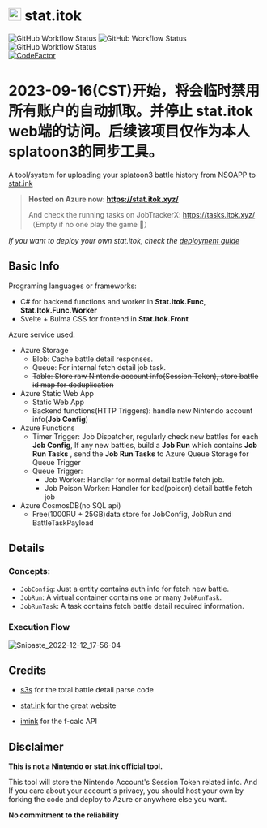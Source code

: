 # <img src="https://user-images.githubusercontent.com/11204672/204310549-5c30aec4-924e-4e15-8a04-27ed9d7afe5c.png" width="25"> stat.itok

![GitHub Workflow Status](https://img.shields.io/github/actions/workflow/status/itoktsnhc/stat.itok/keep_func_alive.yml?branch=main&label=Keep%20Site%20Alive)
![GitHub Workflow Status](https://img.shields.io/github/actions/workflow/status/itoktsnhc/stat.itok/static_website.yml?branch=release%2Fstatic&label=web)
![GitHub Workflow Status](https://img.shields.io/github/actions/workflow/status/itoktsnhc/stat.itok/background_worker.yml?branch=release%2Fbackground&label=worker)  
[![CodeFactor](https://www.codefactor.io/repository/github/itoktsnhc/stat.itok/badge)](https://www.codefactor.io/repository/github/itoktsnhc/stat.itok)

# 2023-09-16(CST)开始，将会临时禁用所有账户的自动抓取。并停止 stat.itok web端的访问。后续该项目仅作为本人splatoon3的同步工具。
A tool/system for uploading your splatoon3 battle history from NSOAPP to [stat.ink](https://stat.ink/)

> **Hosted on Azure now: https://stat.itok.xyz/**
>
> And check the running tasks on JobTrackerX: https://tasks.itok.xyz/ （Empty if no one play the game 🙂）  

*If you want to deploy your own stat.itok, check the [deployment guide](https://github.com/Itoktsnhc/stat.itok/blob/main/_assets/deploy_your_own%20stat.itok.md)*

## Basic Info
Programing languages or frameworks: 
- C# for backend functions and worker in **Stat.Itok.Func**, **Stat.Itok.Func.Worker**
- Svelte + Bulma CSS for frontend in **Stat.Itok.Front**

Azure service used:

- Azure Storage
  - Blob: Cache battle detail responses.
  - Queue: For internal fetch detail job task.
  - ~~Table: Store raw Nintendo account info(Session Token), store battle id map for deduplication~~
- Azure Static Web App
  - Static Web App
  - Backend functions(HTTP Triggers): handle new Nintendo account info(**Job Config**)
- Azure Functions
  - Timer Trigger: Job Dispatcher, regularly check new battles for each **Job Config**, If any new battles, build a **Job Run** which contains **Job Run Tasks** , send the **Job Run Tasks** to Azure Queue Storage for Queue Trigger
  - Queue Trigger: 
    - Job Worker: Handler for normal detail battle fetch job.
    - Job Poison Worker: Handler for bad(poison) detail battle fetch job
- Azure CosmosDB(no SQL api)
  - Free(1000RU + 25GB)data store for JobConfig, JobRun and BattleTaskPayload



## Details
### Concepts:

- `JobConfig`: Just a entity contains auth info for fetch new battle. 
- `JobRun`: A virtual container contains one or many `JobRunTask`.
- `JobRunTask`: A task contains fetch battle detail required information.

### Execution Flow

![Snipaste_2022-12-12_17-56-04](https://user-images.githubusercontent.com/11204672/207016519-3872ef8d-7370-43f6-8f09-8bd68c2d4d9d.png)

## Credits

- [s3s](https://github.com/frozenpandaman/s3s) for the total battle detail parse code

- [stat.ink](https://github.com/fetus-hina/stat.ink) for the great website

- [imink](https://github.com/imink-app) for the f-calc API

  

## Disclaimer

**This is not a Nintendo or stat.ink official tool.** 

This tool will store the Nintendo Account's Session Token related info. And If you care about your account's privacy, you should host your own by forking the code and deploy to Azure or anywhere else you want.

**No commitment to the reliability**
